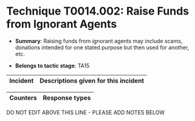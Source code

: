 # Technique T0014.002: Raise Funds from Ignorant Agents

* **Summary**: Raising funds from ignorant agents may include scams, donations intended for one stated purpose but then used for another, etc.

* **Belongs to tactic stage**: TA15


| Incident | Descriptions given for this incident |
| -------- | -------------------- |



| Counters | Response types |
| -------- | -------------- |


DO NOT EDIT ABOVE THIS LINE - PLEASE ADD NOTES BELOW